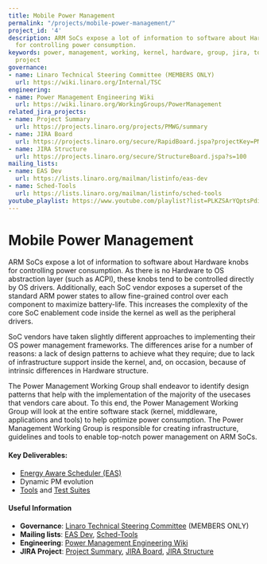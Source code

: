```yaml
---
title: Mobile Power Management
permalink: "/projects/mobile-power-management/"
project_id: '4'
description: ARM SoCs expose a lot of information to software about Hardware knobs
  for controlling power consumption.
keywords: power, management, working, kernel, hardware, group, jira, tools, differences,
  project
governance:
- name: Linaro Technical Steering Committee (MEMBERS ONLY)
  url: https://wiki.linaro.org/Internal/TSC
engineering:
- name: Power Management Engineering Wiki
  url: https://wiki.linaro.org/WorkingGroups/PowerManagement
related_jira_projects:
- name: Project Summary
  url: https://projects.linaro.org/projects/PMWG/summary
- name: JIRA Board
  url: https://projects.linaro.org/secure/RapidBoard.jspa?projectKey=PMWG&rapidView=30
- name: JIRA Structure
  url: https://projects.linaro.org/secure/StructureBoard.jspa?s=100
mailing_lists:
- name: EAS Dev
  url: https://lists.linaro.org/mailman/listinfo/eas-dev
- name: Sched-Tools
  url: https://lists.linaro.org/mailman/listinfo/sched-tools
youtube_playlist: https://www.youtube.com/playlist?list=PLKZSArYQptsPdiaNrIkWgl-x-fg48gJYV
---
```


# Mobile Power Management

ARM SoCs expose a lot of information to software about Hardware knobs for controlling power consumption. As there is no Hardware to OS abstraction layer (such as ACPI), these knobs tend to be controlled directly by OS drivers. Additionally, each SoC vendor exposes a superset of the standard ARM power states to allow fine-grained control over each component to maximize battery-life. This increases the complexity of the core SoC enablement code inside the kernel as well as the peripheral drivers.

SoC vendors have taken slightly different approaches to implementing their OS power management frameworks. The differences arise for a number of reasons: a lack of design patterns to achieve what they require; due to lack of infrastructure support inside the kernel, and, on occasion, because of intrinsic differences in Hardware structure.

The Power Management Working Group shall endeavor to identify design patterns that help with the implementation of the majority of the usecases that vendors care about. To this end, the Power Management Working Group will look at the entire software stack (kernel, middleware, applications and tools) to help optimize power consumption. The Power Management Working Group is responsible for creating infrastructure, guidelines and tools to enable top-notch power management on ARM SoCs.

#### Key Deliverables:

- [Energy Aware Scheduler (EAS)](https://wiki.linaro.org/WorkingGroups/PowerManagement/Resources/EAS)
- Dynamic PM evolution
- [Tools](https://wiki.linaro.org/WorkingGroups/PowerManagement/Resources/Tools) and [Test Suites](https://wiki.linaro.org/WorkingGroups/PowerManagement/Resources/TestSuite)

#### Useful Information

- **Governance**: [Linaro Technical Steering Committee](https://wiki.linaro.org/Internal/TSC) (MEMBERS ONLY)
- **Mailing lists**: [EAS Dev](https://lists.linaro.org/mailman/listinfo/eas-dev), [Sched-Tools](https://lists.linaro.org/mailman/listinfo/sched-tools)
- **Engineering**: [Power Management Engineering Wiki](https://wiki.linaro.org/WorkingGroups/PowerManagement)
- **JIRA Project**: [Project Summary](https://projects.linaro.org/projects/PMWG/summary), [JIRA Board](https://projects.linaro.org/secure/RapidBoard.jspa?projectKey=PMWG&rapidView=30), [JIRA Structure](https://projects.linaro.org/secure/StructureBoard.jspa?s=100)
